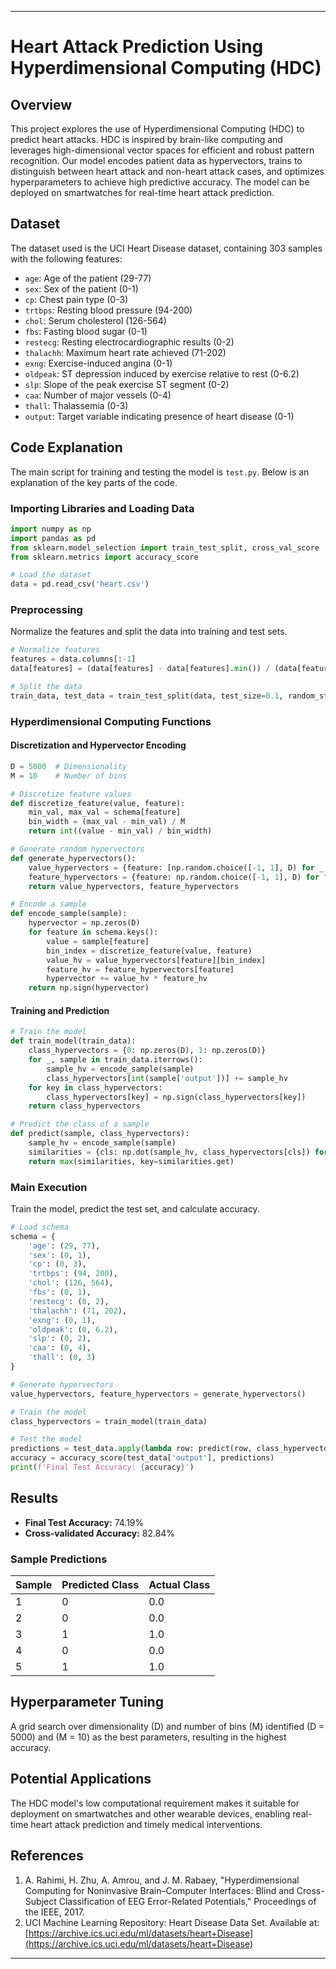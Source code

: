

---

# Heart Attack Prediction Using Hyperdimensional Computing (HDC)

## Overview

This project explores the use of Hyperdimensional Computing (HDC) to predict heart attacks. HDC is inspired by brain-like computing and leverages high-dimensional vector spaces for efficient and robust pattern recognition. Our model encodes patient data as hypervectors, trains to distinguish between heart attack and non-heart attack cases, and optimizes hyperparameters to achieve high predictive accuracy. The model can be deployed on smartwatches for real-time heart attack prediction.

## Dataset

The dataset used is the UCI Heart Disease dataset, containing 303 samples with the following features:
- `age`: Age of the patient (29-77)
- `sex`: Sex of the patient (0-1)
- `cp`: Chest pain type (0-3)
- `trtbps`: Resting blood pressure (94-200)
- `chol`: Serum cholesterol (126-564)
- `fbs`: Fasting blood sugar (0-1)
- `restecg`: Resting electrocardiographic results (0-2)
- `thalachh`: Maximum heart rate achieved (71-202)
- `exng`: Exercise-induced angina (0-1)
- `oldpeak`: ST depression induced by exercise relative to rest (0-6.2)
- `slp`: Slope of the peak exercise ST segment (0-2)
- `caa`: Number of major vessels (0-4)
- `thall`: Thalassemia (0-3)
- `output`: Target variable indicating presence of heart disease (0-1)

## Code Explanation

The main script for training and testing the model is `test.py`. Below is an explanation of the key parts of the code.

### Importing Libraries and Loading Data

```python
import numpy as np
import pandas as pd
from sklearn.model_selection import train_test_split, cross_val_score
from sklearn.metrics import accuracy_score

# Load the dataset
data = pd.read_csv('heart.csv')
```

### Preprocessing

Normalize the features and split the data into training and test sets.

```python
# Normalize features
features = data.columns[:-1]
data[features] = (data[features] - data[features].min()) / (data[features].max() - data[features].min())

# Split the data
train_data, test_data = train_test_split(data, test_size=0.1, random_state=42)
```

### Hyperdimensional Computing Functions

#### Discretization and Hypervector Encoding

```python
D = 5000  # Dimensionality
M = 10    # Number of bins

# Discretize feature values
def discretize_feature(value, feature):
    min_val, max_val = schema[feature]
    bin_width = (max_val - min_val) / M
    return int((value - min_val) / bin_width)

# Generate random hypervectors
def generate_hypervectors():
    value_hypervectors = {feature: [np.random.choice([-1, 1], D) for _ in range(M)] for feature in schema.keys()}
    feature_hypervectors = {feature: np.random.choice([-1, 1], D) for feature in schema.keys()}
    return value_hypervectors, feature_hypervectors

# Encode a sample
def encode_sample(sample):
    hypervector = np.zeros(D)
    for feature in schema.keys():
        value = sample[feature]
        bin_index = discretize_feature(value, feature)
        value_hv = value_hypervectors[feature][bin_index]
        feature_hv = feature_hypervectors[feature]
        hypervector += value_hv * feature_hv
    return np.sign(hypervector)
```

#### Training and Prediction

```python
# Train the model
def train_model(train_data):
    class_hypervectors = {0: np.zeros(D), 1: np.zeros(D)}
    for _, sample in train_data.iterrows():
        sample_hv = encode_sample(sample)
        class_hypervectors[int(sample['output'])] += sample_hv
    for key in class_hypervectors:
        class_hypervectors[key] = np.sign(class_hypervectors[key])
    return class_hypervectors

# Predict the class of a sample
def predict(sample, class_hypervectors):
    sample_hv = encode_sample(sample)
    similarities = {cls: np.dot(sample_hv, class_hypervectors[cls]) for cls in class_hypervectors}
    return max(similarities, key=similarities.get)
```

### Main Execution

Train the model, predict the test set, and calculate accuracy.

```python
# Load schema
schema = {
    'age': (29, 77),
    'sex': (0, 1),
    'cp': (0, 3),
    'trtbps': (94, 200),
    'chol': (126, 564),
    'fbs': (0, 1),
    'restecg': (0, 2),
    'thalachh': (71, 202),
    'exng': (0, 1),
    'oldpeak': (0, 6.2),
    'slp': (0, 2),
    'caa': (0, 4),
    'thall': (0, 3)
}

# Generate hypervectors
value_hypervectors, feature_hypervectors = generate_hypervectors()

# Train the model
class_hypervectors = train_model(train_data)

# Test the model
predictions = test_data.apply(lambda row: predict(row, class_hypervectors), axis=1)
accuracy = accuracy_score(test_data['output'], predictions)
print(f'Final Test Accuracy: {accuracy}')
```

## Results

- **Final Test Accuracy:** 74.19%
- **Cross-validated Accuracy:** 82.84%

### Sample Predictions

| Sample | Predicted Class | Actual Class |
|--------|-----------------|--------------|
| 1      | 0               | 0.0          |
| 2      | 0               | 0.0          |
| 3      | 1               | 1.0          |
| 4      | 0               | 0.0          |
| 5      | 1               | 1.0          |

## Hyperparameter Tuning

A grid search over dimensionality \(D\) and number of bins \(M\) identified \(D = 5000\) and \(M = 10\) as the best parameters, resulting in the highest accuracy.

## Potential Applications

The HDC model's low computational requirement makes it suitable for deployment on smartwatches and other wearable devices, enabling real-time heart attack prediction and timely medical interventions.

## References

1. A. Rahimi, H. Zhu, A. Amrou, and J. M. Rabaey, "Hyperdimensional Computing for Noninvasive Brain–Computer Interfaces: Blind and Cross-Subject Classification of EEG Error-Related Potentials," Proceedings of the IEEE, 2017.
2. UCI Machine Learning Repository: Heart Disease Data Set. Available at: [https://archive.ics.uci.edu/ml/datasets/heart+Disease](https://archive.ics.uci.edu/ml/datasets/heart+Disease)

---
